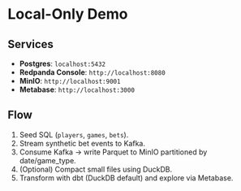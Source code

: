 # Local-Only Demo

## Services
- **Postgres**: `localhost:5432`
- **Redpanda Console**: `http://localhost:8080`
- **MinIO**: `http://localhost:9001`
- **Metabase**: `http://localhost:3000`

## Flow
1) Seed SQL (`players`, `games`, `bets`).
2) Stream synthetic bet events to Kafka.
3) Consume Kafka → write Parquet to MinIO partitioned by date/game_type.
4) (Optional) Compact small files using DuckDB.
5) Transform with dbt (DuckDB default) and explore via Metabase.
